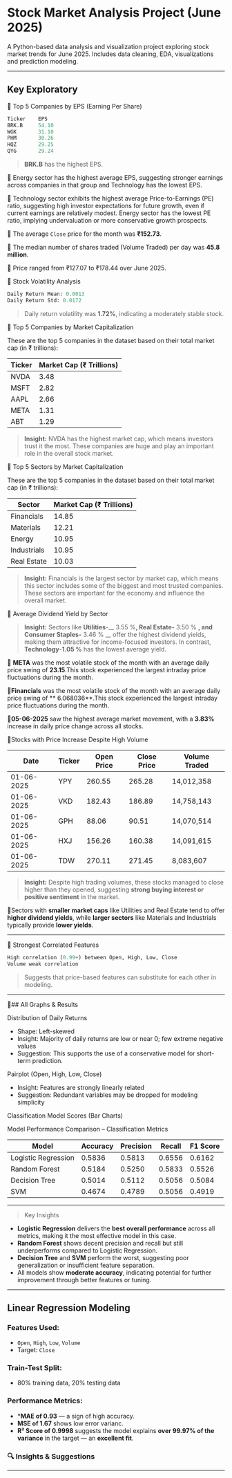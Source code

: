 # Stock Market Analysis Project (June 2025)
A Python-based data analysis and visualization project exploring stock market trends for June 2025. Includes data cleaning, EDA, visualizations and prediction modeling.

---

## Key Exploratory
🔹 Top 5 Companies by EPS (Earning Per Share)

```python
Ticker    EPS
BRK.B     54.10
WGK       31.10
PHM       30.26
HQZ       29.25
QYG       29.24
```

> **BRK.B** has the highest EPS.


🔹 Energy sector has the highest average EPS, suggesting stronger earnings across companies in that group and Technology has the lowest EPS.

🔹 Technology sector exhibits the highest average Price-to-Earnings (PE) ratio, suggesting high investor expectations for future growth, even if current earnings are            relatively modest. Energy sector has the lowest PE ratio, implying undervaluation or more conservative growth prospects.

🔹 The average `Close` price for the month was **₹152.73**. 

🔹 The median number of shares traded (Volume Traded) per day was **45.8 million**. 

🔹 Price ranged from ₹127.07 to ₹178.44 over June 2025.


🔹 Stock Volatility Analysis

```python
Daily Return Mean: 0.0013
Daily Return Std: 0.0172
```

> Daily return volatility was **1.72%**, indicating a moderately stable stock.

🔹 Top 5 Companies by Market Capitalization

These are the top 5 companies in the dataset based on their total market cap (in ₹ trillions):

| Ticker | Market Cap (₹ Trillions) |
|--------|---------------------------|
| NVDA   | 3.48                      |
| MSFT   | 2.82                      |
| AAPL   | 2.66                      |
| META   | 1.31                      |
| ABT    | 1.29                      |

>  **Insight:** NVDA has the highest market cap, which means investors trust it the most. These companies are huge and play an important role in the overall stock market.

 🔹 Top 5 Sectors by Market Capitalization

These are the top 5 companies in the dataset based on their total market cap (in ₹ trillions):


| Sector       | Market Cap (₹ Trillions) |
|--------------|---------------------------|
| Financials   | 14.85                     |
| Materials    | 12.21                     |
| Energy       | 10.95                     |
| Industrials  | 10.95                     |
| Real Estate  | 10.03                     |

>  **Insight:** Financials is the largest sector by market cap, which means this sector includes some of the biggest and most trusted companies. These sectors are important for the economy and influence the overall market.


🔹 Average Dividend Yield by Sector
>  **Insight:** Sectors like **Utilities**-__ 3.55 %__, **Real Estate**-__ 3.50 % __, and **Consumer Staples**-__ 3.46 % __ offer the highest dividend yields, making them attractive for income-focused investors. In contrast, **Technology**-__1.05 %__ has the lowest average yield.

🔹 **META** was the most volatile stock of the month with an average daily price swing of **23.15**.This stock experienced the largest intraday price fluctuations during the month.

🔹**Financials** was the most volatile stock of the month with an average daily price swing of ** 6.068036**.This stock experienced the largest intraday price fluctuations during the month.

🔹**05-06-2025** saw the highest average market movement, with a **3.83%** increase in daily price change across all stocks.

🔹Stocks with Price Increase Despite High Volume

| Date       | Ticker | Open Price | Close Price | Volume Traded |
|------------|--------|------------|-------------|----------------|
| 01-06-2025 | YPY    | 260.55     | 265.28      | 14,012,358     |
| 01-06-2025 | VKD    | 182.43     | 186.89      | 14,758,143     |
| 01-06-2025 | GPH    | 88.06      | 90.51       | 14,070,514     |
| 01-06-2025 | HXJ    | 156.26     | 160.38      | 14,091,615     |
| 01-06-2025 | TDW    | 270.11     | 271.45      | 8,083,607      |

>  **Insight:** Despite high trading volumes, these stocks managed to close higher than they opened, suggesting **strong buying interest or positive sentiment** in the market.

🔹Sectors with **smaller market caps** like Utilities and Real Estate tend to offer **higher dividend yields**, while **larger sectors** like Materials and Industrials typically provide **lower yields**.



---


🔹 Strongest Correlated Features

```python
High correlation (0.99+) between Open, High, Low, Close
Volume weak correlation
```

> Suggests that price-based features can substitute for each other in modeling.

---

🔹## All Graphs & Results 

 Distribution of Daily Returns

   * Shape: Left-skewed
   * Insight: Majority of daily returns are low or near 0; few extreme negative values
   * Suggestion: This supports the use of a conservative model for short-term prediction.
     
 Pairplot (Open, High, Low, Close)

   * Insight: Features are strongly linearly related
   * Suggestion: Redundant variables may be dropped for modeling simplicity


 Classification Model Scores (Bar Charts)

 Model Performance Comparison – Classification Metrics

| Model                | Accuracy | Precision | Recall | F1 Score |
|---------------------|----------|-----------|--------|----------|
| Logistic Regression | 0.5836   | 0.5813    | 0.6556 | 0.6162   |
| Random Forest       | 0.5184   | 0.5250    | 0.5833 | 0.5526   |
| Decision Tree       | 0.5014   | 0.5112    | 0.5056 | 0.5084   |
| SVM                 | 0.4674   | 0.4789    | 0.5056 | 0.4919   |

---
>  Key Insights
- **Logistic Regression** delivers the **best overall performance** across all metrics, making it the most effective model in this case.
- **Random Forest** shows decent precision and recall but still underperforms compared to Logistic Regression.
- **Decision Tree** and **SVM** perform the worst, suggesting poor generalization or insufficient feature separation.
- All models show **moderate accuracy**, indicating potential for further improvement through better features or tuning.
  
---

##  Linear Regression Modeling

### Features Used:

* `Open`, `High`, `Low`, `Volume`
* Target: `Close`

### Train-Test Split:

* 80% training data, 20% testing data

### Performance Metrics:

- ***MAE of 0.93** — a sign of high accuracy.
- **MSE of 1.67** shows low error varianc.
- **R² Score of 0.9998** suggests the model explains **over 99.97% of the variance** in the target — an **excellent fit**.


### 🔍 Insights & Suggestions 
---
